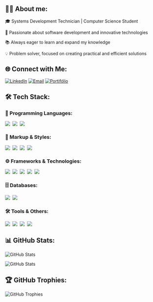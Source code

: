 ## 👨‍💻 About me:
🎓 Systems Development Technician | Computer Science Student

🚀 Passionate about software development and innovative technologies

📚 Always eager to learn and expand my knowledge

💡 Problem solver, focused on creating practical and efficient solutions

## 🌐 Connect with Me:
[![LinkedIn](https://img.shields.io/badge/-LinkedIn-0077B5?logo=linkedin&logoColor=white&style=for-the-badge)](https://linkedin.com/in/kaique-geraldo)
[![Email](https://img.shields.io/badge/-Email-D14836?logo=gmail&logoColor=white&style=for-the-badge)](mailto:kaiique2404@gmail.com)
[![Portifólio](https://img.shields.io/badge/Portfólio-%2300008B?style=for-the-badge)](https://kaique.dev.br)

## 🛠️ Tech Stack:

### 🚀 Programming Languages:
<p>
  <img src="https://img.shields.io/badge/-JavaScript-F7DF1E?logo=javascript&logoColor=black&style=flat-square">&nbsp;
  <img src="https://img.shields.io/badge/-TypeScript-3178C6?logo=typescript&logoColor=white&style=flat-square">&nbsp;
  <img src="https://img.shields.io/badge/-Dart-0175C2?logo=dart&logoColor=white&style=flat-square">
</p>

### 🎨 Markup & Styles:
<p>
  <img src="https://img.shields.io/badge/-HTML5-E34F26?logo=html5&logoColor=white&style=flat-square">&nbsp;
  <img src="https://img.shields.io/badge/-CSS3-1572B6?logo=css3&logoColor=white&style=flat-square">&nbsp;
  <img src="https://img.shields.io/badge/-Tailwind_CSS-38B2AC?logo=tailwind-css&logoColor=white&style=flat-square">&nbsp;
  <img src="https://img.shields.io/badge/-Bootstrap-7952B3?logo=bootstrap&logoColor=white&style=flat-square">
</p>

### ⚙️ Frameworks & Technologies:
<p>
  <img src="https://img.shields.io/badge/-Flutter-02569B?logo=flutter&logoColor=white&style=flat-square">&nbsp;
  <img src="https://img.shields.io/badge/-Firebase-FFCA28?logo=firebase&logoColor=black&style=flat-square">&nbsp;
  <img src="https://img.shields.io/badge/-React-61DAFB?logo=react&logoColor=black&style=flat-square">&nbsp;
  <img src="https://img.shields.io/badge/-Next.js-000000?logo=next.js&logoColor=white&style=flat-square">&nbsp;
  <img src="https://img.shields.io/badge/-Node.js-339933?logo=node.js&logoColor=white&style=flat-square">
</p>

### 🗄️ Databases:
<p>
  <img src="https://img.shields.io/badge/-SQL_Server-CC2927?logo=microsoft-sql-server&logoColor=white&style=flat-square">&nbsp;
  <img src="https://img.shields.io/badge/-Firebase_Firestore-FFCA28?logo=firebase&logoColor=black&style=flat-square">
</p>

### 🛠️ Tools & Others:
<p>
  <img src="https://img.shields.io/badge/-Git-F05032?logo=git&logoColor=white&style=flat-square">&nbsp;
  <img src="https://img.shields.io/badge/-GitHub-181717?logo=github&logoColor=white&style=flat-square">&nbsp;
  <img src="https://img.shields.io/badge/-Azure-0078D4?logo=microsoft-azure&logoColor=white&style=flat-square">&nbsp;
  <img src="https://img.shields.io/badge/-Figma-F24E1E?logo=figma&logoColor=white&style=flat-square">
</p>

## 📊 GitHub Stats:
![GitHub Stats](https://github-readme-stats.vercel.app/api?username=kaiqueGeraldo&show_icons=true&theme=dark)

![GitHub Stats](https://github-readme-stats.vercel.app/api/top-langs/?username=kaiqueGeraldo&layout=compact&theme=dark)

## 🏆 GitHub Trophies:

![GitHub Trophies](https://github-profile-trophy.vercel.app/?username=kaiqueGeraldo&theme=darkhub&column=7)

<!--
**kaiqueGeraldo/kaiqueGeraldo** is a ✨ _special_ ✨ repository because its `README.md` (this file) appears on your GitHub profile.

Here are some ideas to get you started:

- 🔭 I’m currently working on ...
- 🌱 I’m currently learning ...
- 👯 I’m looking to collaborate on ...
- 🤔 I’m looking for help with ...
- 💬 Ask me about ...
- 📫 How to reach me: ...
- 😄 Pronouns: ...
- ⚡ Fun fact: ...
-->
